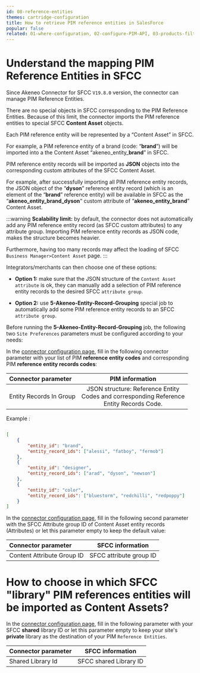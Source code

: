 ```yaml
---
id: 08-reference-entities
themes: cartridge-configuration
title: How to retrieve PIM reference entities in SalesForce
popular: false
related: 01-where-configuration, 02-configure-PIM-API, 03-products-filter-configuration, 04-import-images-configuration, 05-mapping-configuration, 06-categories-configuration, 07-multi-storefront-configuration
---
```



# Understand the mapping PIM Reference Entities in SFCC

Since Akeneo Connector for SFCC `V19.8.0` version, the connector can manage PIM Reference Entities.

There are no special objects in SFCC corresponding to the PIM Reference Entities. Because of this limit, the connector imports the PIM reference entities to special SFCC **Content Asset** objects.

Each PIM reference entity will be represented by a “Content Asset” in SFCC.

For example, a PIM reference entity of a brand (code: “**brand**”) will be imported into a the Content Asset “akeneo_entity_**brand**” in SFCC.

PIM reference entity records will be imported as **JSON** objects into the corresponding custom attributes of the SFCC Content Asset.

For example, after successfully importing all PIM reference entity records, the JSON object of the “**dyson**” reference entity record (which is an element of the “**brand**” reference entity) will be available in SFCC as the “**akeneo_entity_brand_dyson**“ custom attribute of “**akeneo_entity_brand**” Content Asset.

:::warning
**Scalability limit:** by default, the connector does not automatically add any PIM reference entity record (as SFCC custom attributes) to any attribute group. Importing PIM reference entity records as JSON code, makes the structure becomes heavier.

Furthermore, having too many records may affect the loading of SFCC `Business Manager>Content Asset` page.
:::

Integrators/merchants can then choose one of these options:

* **Option 1:** make sure that the JSON structure of the `Content Asset attribute` is ok, they can manually add a selection of PIM reference entity records to the desired SFCC `attribute group`.

* **Option 2:** use **5-Akeneo-Entity-Record-Grouping** special job to automatically add some PIM reference entity records to an SFCC `attribute group`.

Before running the **5-Akeneo-Entity-Record-Grouping** job, the following two `Site Preferences` parameters must be configured according to your needs:

In the [connector configuration page](01-where-configuration.html), fill in the following connector parameter with your list of PIM **reference entity codes** and corresponding PIM **reference entity records codes**:

| Connector parameter           | PIM information                     |
| :-----------------------------| :---------------------------------: |
| Entity Records In Group       |  JSON structure: Reference Entity<br>Codes and corresponding Reference<br>Entity Records Code.               |    

Example :

```json

[
    {
        "entity_id": "brand",
        "entity_record_ids": ["alessi", "fatboy", "fermob"]
    },
    {
        "entity_id": "designer",
        "entity_record_ids": ["arad", "dyson", "newson"]
    },
    {
        "entity_id": "color",
        "entity_record_ids": ["bluestorm", "redchilli", "redpoppy"]
    }
]

```

In the [connector configuration page](01-where-configuration.html), fill in the following second parameter with the SFCC Attribute group ID of Content Asset entity records (Attributes) or let this parameter empty to keep the default value:

| Connector parameter           | SFCC information               |
| :-----------------------------| :----------------------------: |
| Content Attribute Group ID    |  SFCC attribute group ID       |

#  How to choose in which SFCC "library" PIM references entities will be imported as Content Assets?

In the [connector configuration page](01-where-configuration.html), fill in the following parameter with your SFCC **shared** library ID or let this parameter empty to keep your site's **private** library as the destination of your PIM `Reference Entities`.

| Connector parameter   | SFCC information               |
| :---------------------| :----------------------------: |
| Shared Library Id     |  SFCC shared Library ID        |
